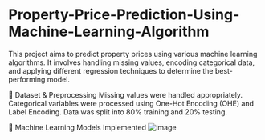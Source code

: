 # Property-Price-Prediction-Using-Machine-Learning-Algorithm
This project aims to predict property prices using various machine learning algorithms. It involves handling missing values, encoding categorical data, and applying different regression techniques to determine the best-performing model.

📝 Dataset & Preprocessing
Missing values were handled appropriately.
Categorical variables were processed using One-Hot Encoding (OHE) and Label Encoding.
Data was split into 80% training and 20% testing.

🧠 Machine Learning Models Implemented
![image](https://github.com/user-attachments/assets/fa0d1c44-cffc-4791-8310-a4e90553a2da)
